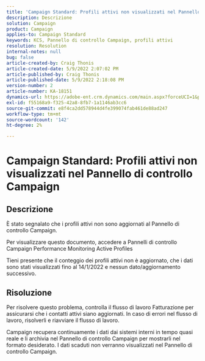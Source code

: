 ```yaml
---
title: 'Campaign Standard: Profili attivi non visualizzati nel Pannello di controllo Campaign"'
description: Descrizione
solution: Campaign
product: Campaign
applies-to: Campaign Standard
keywords: KCS, Pannello di controllo Campaign, profili attivi
resolution: Resolution
internal-notes: null
bug: false
article-created-by: Craig Thonis
article-created-date: 5/9/2022 2:07:02 PM
article-published-by: Craig Thonis
article-published-date: 5/9/2022 2:18:08 PM
version-number: 2
article-number: KA-18151
dynamics-url: https://adobe-ent.crm.dynamics.com/main.aspx?forceUCI=1&pagetype=entityrecord&etn=knowledgearticle&id=3f406c4a-a1cf-ec11-a7b5-00224809c196
exl-id: f55168a9-f325-42a8-8fb7-1a1146ab3cc6
source-git-commit: e8f4ca2dd578944d4fe399074fab461de88ad247
workflow-type: tm+mt
source-wordcount: '142'
ht-degree: 2%

---
```


# Campaign Standard: Profili attivi non visualizzati nel Pannello di controllo Campaign

## Descrizione


È stato segnalato che i profili attivi non sono aggiornati al Pannello di controllo Campaign.

Per visualizzare questo documento, accedere a Pannelli di controllo Campaign Performance Monitoring Active Profiles

Tieni presente che il conteggio dei profili attivi non è aggiornato, che i dati sono stati visualizzati fino al 14/1/2022 e nessun dato/aggiornamento successivo.


## Risoluzione


Per risolvere questo problema, controlla il flusso di lavoro Fatturazione per assicurarsi che i contatti attivi siano aggiornati. In caso di errori nel flusso di lavoro, risolverli e riavviare il flusso di lavoro.

Campaign recupera continuamente i dati dai sistemi interni in tempo quasi reale e li archivia nel Pannello di controllo Campaign per mostrarli nel formato desiderato. I dati scaduti non verranno visualizzati nel Pannello di controllo Campaign.

